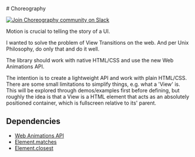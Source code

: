 
# Choreography

[![Join Choreography community on Slack](https://choreography-slackin.herokuapp.com/badge.svg)](https://choreography-slackin.herokuapp.com)


Motion is crucial to telling the story of a UI.

I wanted to solve the problem of View Transitions on the web.
And per Unix Philosophy, do only that and do it well.


The library should work with native HTML/CSS and use the new Web Animations API.


The intention is to create a lightweight API and work with plain HTML/CSS.
There are some small limitations to simplify things, e.g. what a 'View' is.
This will be explored through demos/examples first before defining,
but roughly the idea is that a View is a HTML element that acts as an
absolutely positioned container, which is fullscreen relative to its' parent.



## Dependencies

* [Web Animations API](https://github.com/web-animations/web-animations-js)
* [Element.matches](https://developer.mozilla.org/en-US/docs/Web/API/element/matches)
* [Element.closest](https://developer.mozilla.org/en-US/docs/Web/API/element/closest)














